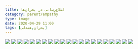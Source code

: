 ```yaml
---
title: اطلاع‌رسانی در بحران‌ها
category: parent/empathy
type: image
date: 2020-04-29 11:00
tags: [بحران,همدلی]
---
```


![](../../static/images/crisis-awareness-1.png)
![](../../static/images/crisis-awareness-2.png)
![](../../static/images/crisis-awareness-3.png)
![](../../static/images/crisis-awareness-4.png)
![](../../static/images/crisis-awareness-5.png)
![](../../static/images/crisis-awareness-6.png)
![](../../static/images/crisis-awareness-7.png)
![](../../static/images/crisis-awareness-8.png)
![](../../static/images/crisis-awareness-9.png)
![](../../static/images/crisis-awareness-10.png)
![](../../static/images/crisis-awareness-11.png)
![](../../static/images/crisis-awareness-12.png)
![](../../static/images/crisis-awareness-13.png)
![](../../static/images/crisis-awareness-14.png)
![](../../static/images/crisis-awareness-15.png)
![](../../static/images/crisis-awareness-16.png)
![](../../static/images/crisis-awareness-17.png)
![](../../static/images/crisis-awareness-18.png)
![](../../static/images/crisis-awareness-19.png)
![](../../static/images/crisis-awareness-20.png)
![](../../static/images/crisis-awareness-21.png)
